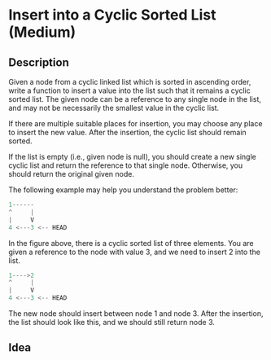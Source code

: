 # Insert into a Cyclic Sorted List (Medium)
## Description

Given a node from a cyclic linked list which is sorted in ascending order, write a function to insert a value into the list such that it remains a cyclic sorted list. The given node can be a reference to any single node in the list, and may not be necessarily the smallest value in the cyclic list.

If there are multiple suitable places for insertion, you may choose any place to insert the new value. After the insertion, the cyclic list should remain sorted.

If the list is empty (i.e., given node is null), you should create a new single cyclic list and return the reference to that single node. Otherwise, you should return the original given node.

The following example may help you understand the problem better:

```c++
1------
^     |
|     V
4 <---3 <-- HEAD
```

In the figure above, there is a cyclic sorted list of three elements. You are given a reference to the node with value 3, and we need to insert 2 into the list.

```c++
1---->2
^     |
|     V
4 <---3 <-- HEAD
```

The new node should insert between node 1 and node 3. After the insertion, the list should look like this, and we should still return node 3.

## Idea